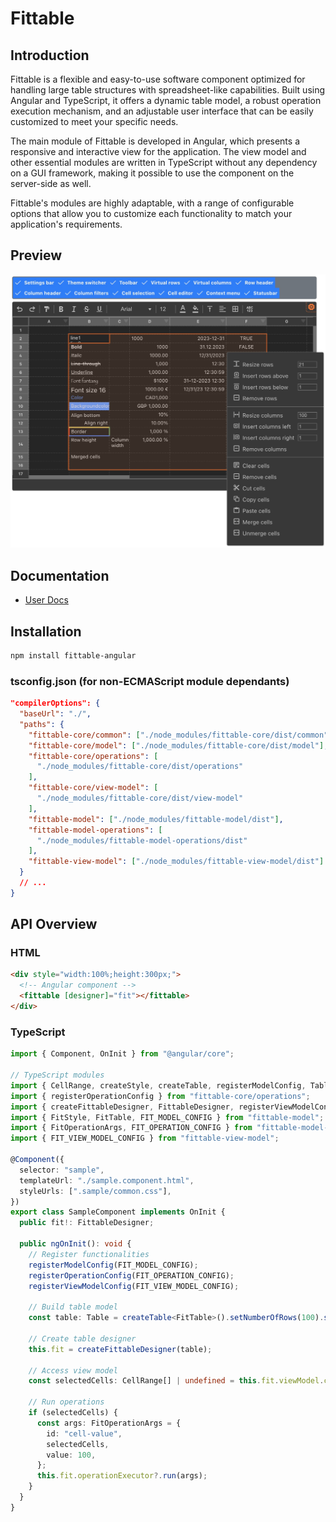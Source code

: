 # Fittable

## Introduction

<p>
  Fittable is a flexible and easy-to-use software component optimized for handling large table structures with spreadsheet-like capabilities. Built using Angular and TypeScript, it offers a dynamic table model, a robust operation execution mechanism, and an adjustable user interface that can be easily customized to meet your specific needs.
</p>
<p>
  The main module of Fittable is developed in Angular, which presents a responsive and interactive view for the application. The view model and other essential modules are written in TypeScript without any dependency on a GUI framework, making it possible to use the component on the server-side as well.
</p>
<p>
  Fittable's modules are highly adaptable, with a range of configurable options that allow you to customize each functionality to match your application's requirements.
</p>

## Preview

<div align="center">
  <img src="https://github.com/ionutkosteea/fittable/blob/main/fittable-preview.jpg" alt="Preview" width="800" />
</div>

## Documentation

- [User Docs](https://fittable-499b2.web.app)

## Installation

```bash
npm install fittable-angular
```

### tsconfig.json (for non-ECMAScript module dependants)

```json
"compilerOptions": {
  "baseUrl": "./",
  "paths": {
    "fittable-core/common": ["./node_modules/fittable-core/dist/common"],
    "fittable-core/model": ["./node_modules/fittable-core/dist/model"],
    "fittable-core/operations": [
      "./node_modules/fittable-core/dist/operations"
    ],
    "fittable-core/view-model": [
      "./node_modules/fittable-core/dist/view-model"
    ],
    "fittable-model": ["./node_modules/fittable-model/dist"],
    "fittable-model-operations": [
      "./node_modules/fittable-model-operations/dist"
    ],
    "fittable-view-model": ["./node_modules/fittable-view-model/dist"]
  }
  // ...
}
```

## API Overview

### HTML

```html
<div style="width:100%;height:300px;">
  <!-- Angular component -->
  <fittable [designer]="fit"></fittable>
</div>
```

### TypeScript

```typescript
import { Component, OnInit } from "@angular/core";

// TypeScript modules
import { CellRange, createStyle, createTable, registerModelConfig, Table } from "fittable-core/model";
import { registerOperationConfig } from "fittable-core/operations";
import { createFittableDesigner, FittableDesigner, registerViewModelConfig } from "fittable-core/view-model";
import { FitStyle, FitTable, FIT_MODEL_CONFIG } from "fittable-model";
import { FitOperationArgs, FIT_OPERATION_CONFIG } from "fittable-model-operations";
import { FIT_VIEW_MODEL_CONFIG } from "fittable-view-model";

@Component({
  selector: "sample",
  templateUrl: "./sample.component.html",
  styleUrls: [".sample/common.css"],
})
export class SampleComponent implements OnInit {
  public fit!: FittableDesigner;

  public ngOnInit(): void {
    // Register functionalities
    registerModelConfig(FIT_MODEL_CONFIG);
    registerOperationConfig(FIT_OPERATION_CONFIG);
    registerViewModelConfig(FIT_VIEW_MODEL_CONFIG);

    // Build table model
    const table: Table = createTable<FitTable>().setNumberOfRows(100).setNumberOfCols(10).setRowHeight(0, 42).setColWidth(0, 50).addStyle("s0", createStyle<FitStyle>().set("font-weight", "bold")).setCellStyleName(0, 0, "s0").setCellValue(0, 0, 1000).setRowSpan(0, 0, 2).setColSpan(0, 0, 3);

    // Create table designer
    this.fit = createFittableDesigner(table);

    // Access view model
    const selectedCells: CellRange[] | undefined = this.fit.viewModel.cellSelection?.body.getRanges();

    // Run operations
    if (selectedCells) {
      const args: FitOperationArgs = {
        id: "cell-value",
        selectedCells,
        value: 100,
      };
      this.fit.operationExecutor?.run(args);
    }
  }
}
```
